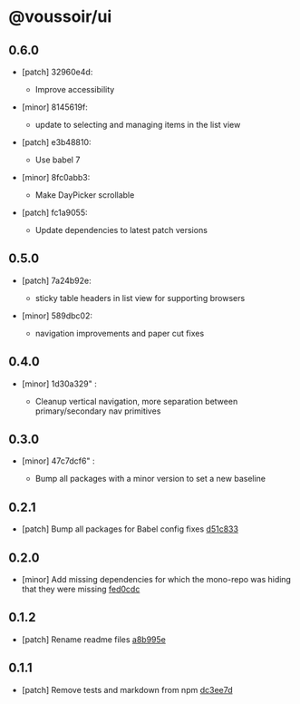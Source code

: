 # @voussoir/ui

## 0.6.0

- [patch] 32960e4d:

  - Improve accessibility

- [minor] 8145619f:

  - update to selecting and managing items in the list view

- [patch] e3b48810:

  - Use babel 7

- [minor] 8fc0abb3:

  - Make DayPicker scrollable

- [patch] fc1a9055:

  - Update dependencies to latest patch versions

## 0.5.0

- [patch] 7a24b92e:

  - sticky table headers in list view for supporting browsers

- [minor] 589dbc02:

  - navigation improvements and paper cut fixes

## 0.4.0

- [minor] 1d30a329"
  :

  - Cleanup vertical navigation, more separation between primary/secondary nav primitives

## 0.3.0

- [minor] 47c7dcf6"
  :

  - Bump all packages with a minor version to set a new baseline

## 0.2.1

- [patch] Bump all packages for Babel config fixes [d51c833](d51c833)

## 0.2.0

- [minor] Add missing dependencies for which the mono-repo was hiding that they were missing [fed0cdc](fed0cdc)

## 0.1.2

- [patch] Rename readme files [a8b995e](a8b995e)

## 0.1.1

- [patch] Remove tests and markdown from npm [dc3ee7d](dc3ee7d)

